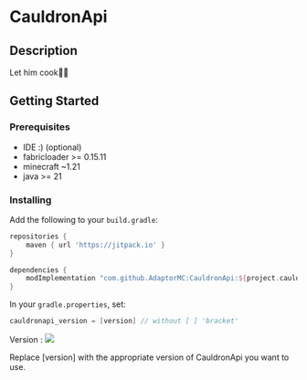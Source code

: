 # CauldronApi

## Description

Let him cook👨‍🍳

## Getting Started

### Prerequisites
- IDE :) (optional)
- fabricloader >= 0.15.11
- minecraft ~1.21
- java >= 21

### Installing

Add the following to your `build.gradle`:

```groovy
repositories {
    maven { url 'https://jitpack.io' }
}

dependencies {
    modImplementation "com.github.AdaptorMC:CauldronApi:${project.cauldronapi_version}"
}
```
In your `gradle.properties`, set:
```groovy
cauldronapi_version = [version] // without [ ] 'bracket'

```
Version : [![](https://jitpack.io/v/AdaptorMC/CauldronApi.svg)](https://jitpack.io/#AdaptorMC/CauldronApi)

Replace [version] with the appropriate version of CauldronApi you want to use.


